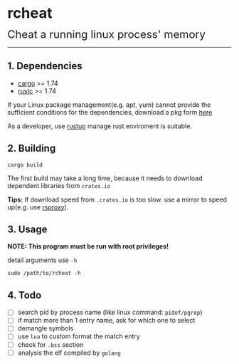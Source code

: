 <font size=6>**rcheat**</font>

<font size=5> Cheat a running linux process' memory </font>

------

## 1. Dependencies

- [cargo](https://github.com/rust-lang/cargo/) >= 1.74
- [rustc](https://www.rust-lang.org/) >= 1.74

If your Linux package management(e.g. apt, yum) cannot provide the sufficient conditions for the dependencies, download a pkg form [here](https://forge.rust-lang.org/infra/archive-stable-version-installers.html)


As a developer, use [rustup](https://rust-lang.github.io/rustup/) manage rust enviroment is suitable.

## 2. Building

```shell
cargo build
```

The first build may take a long time,
because it needs to download dependent libraries from `crates.io`

**Tips:**
If download speed from `.crates.io` is too slow. use a mirror to speed up(e.g. use [rsproxy](https://rsproxy.cn)).


## 3. Usage

**NOTE: This program must be run with root privileges!**

detail arguments use `-h`
```shell
sudo /path/to/rcheat -h
```

## 4. Todo

- [ ] search pid by process name (like linux command: `pidof/pgrep`)
- [ ] if match more than 1 entry name, ask for which one to select
- [ ] demangle symbols
- [ ] use `lua` to custom format the match entry
- [ ] check for `.bss` section
- [ ] analysis the elf compiled by `golang` 
